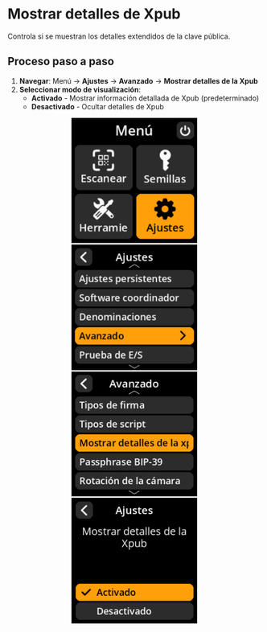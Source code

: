 # Mostrar detalles de Xpub

Controla si se muestran los detalles extendidos de la clave pública.

## Proceso paso a paso

1. **Navegar**: Menú → **Ajustes** → **Avanzado** → **Mostrar detalles de la Xpub**
2. **Seleccionar modo de visualización**:
     - **Activado** - Mostrar información detallada de Xpub (predeterminado)
     - **Desactivado** - Ocultar detalles de Xpub

<div align="center">
     <img src="images/HomeScreenSettingsSelectView.png" alt="Menú de selección de ajustes" width="250"/>
</div>

<div align="center">
     <img src="images/SettingsMainMenuAdvancedSelectView.png" alt="Menú de selección avanzado" width="250"/>
</div>

<div align="center">
     <img src="images/ShowXpubDetailsSelectView.png" alt="Mostrar menú de selección de detalles de Xpub" width="250"/>
</div>

<div align="center">
     <img src="images/SettingsEntryUpdateSelectionView_xpub_details.png" alt="Configuración de visualización de detalles de Xpub" width="250"/>
</div>
